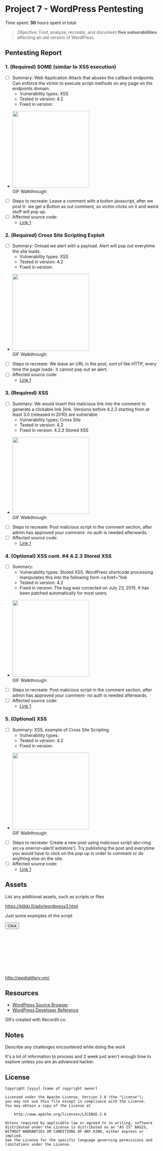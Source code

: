 # Project 7 - WordPress Pentesting

Time spent: **30** hours spent in total

> Objective: Find, analyze, recreate, and document **five vulnerabilities** affecting an old version of WordPress

## Pentesting Report

### 1. (Required) SOME (similar to XSS execution)
  - [ ] Summary: Web Application Attack that abuses the callback endpoints. Can enforce the victim to execute script methods on any page on the endpoints domain.
    - Vulnerability types: XSS
    - Tested in version: 4.2
    - Fixed in version: 
  - <img src="http://g.recordit.co/CwYanI8pQY.gif" width=250><br> GIF Walkthrough: 
  - [ ] Steps to recreate: Leave a comment with a button javascript, after we post it- we get a Button as out comment, so victim clicks on it and weird stuff will pop up.
  - [ ] Affected source code: 
    - [Link 1](https://core.trac.wordpress.org/browser/tags/version/src/source_file.php)
### 2. (Required) Cross Site Scripting Exploit
  - [ ] Summary: Onload we alert with a payload. Alert will pop out everytime the site loads.
    - Vulnerability types: XSS
    - Tested in version: 4.2
    - Fixed in version: 
  - <img src="http://g.recordit.co/zU5B75JSqB.gif" width=250><br> GIF Walkthrough: 
  - [ ] Steps to recreate: We leave an URL in the post, sort of like HTTP, every time the page loads- it cannot pop out an alert.
  - [ ] Affected source code: 
    - [Link 1](https://core.trac.wordpress.org/browser/tags/version/src/source_file.php)
### 3. (Required) XSS
  - [ ] Summary: We would insert this malicious link into the comment to generate a clickable link <a href="[caption code=">]</a><a title=" onmouseover=alert('test')  ">link</a>. Versions before 4.2.3 starting from at least 3.0 (released in 2010) are vulnerable
    - Vulnerability types: Cross Site 
    - Tested in version: 4.2
    - Fixed in version: 4.2.3 Stored XSS
  - <img src="http://g.recordit.co/jDhPM4VzCo.gif" width=250><br> GIF Walkthrough: 
  - [ ] Steps to recreate: Post malicious script in the comment section, after admin has approved your comment- no auth is needed afterwards.
  - [ ] Affected source code:
    - [Link 1](https://core.trac.wordpress.org/browser/tags/version/src/source_file.php)
### 4. (Optional)  XSS cont. #4 4.2.3 Stored XSS
  - [ ] Summary: 
    - Vulnerability types: Stored XSS. WordPress shortcode processing manipulates this into the following form
     <a href="</a><a title=" onmouseover=alert('test')  ">link</a>
    - Tested in version: 4.2
    - Fixed in version: The bug was corrected on July 23, 2015. It has been patched automatically for most users.
  - <img src="http://g.recordit.co/Pt3D6BaBmN.gif" width=250><br> GIF Walkthrough: 
  - [ ] Steps to recreate: Post malicious script in the comment section, after admin has approved your comment- no auth is needed afterwards.
  - [ ] Affected source code:
    - [Link 1](https://core.trac.wordpress.org/browser/tags/version/src/source_file.php)
### 5. (Optional) XSS
  - [ ] Summary: XSS, example of Cross Site Scripting
    - Vulnerability types:
    - Tested in version: 4.2
    - Fixed in version: 
  - <img src="http://g.recordit.co/K4eoNdeV1T.gif" width=250><br> GIF Walkthrough: 
  - [ ] Steps to recreate: Create a new post using malicious script 
   abc<img src=a onerror=alert('antistore'). Try publishing the post and everytime you would have to click on the pop up in order to comment or do anything else on the site.
  - [ ] Affected source code:
    - [Link 1](https://core.trac.wordpress.org/browser/tags/version/src/source_file.php) 

## Assets

List any additional assets, such as scripts or files

https://klikki.fi/adv/wordpress3.html

Just some examples of the script

<button onclick="fire()">Click</button>
<script>
function fire() {
open('javascript:setTimeout("location=\'http://wpdistillery.vm
/wp-includes/js/plupload
/plupload.flash.swf?target%g=opener.document.body.firstElementChild.nextElementSibling.nextElementSibling.nextElementSibling.firstElementChild.click&uid%g=hello&\'", 2000)');  
  setTimeout('location="http://wpdistillery.vm/wp-admin/plugin-install.php?tab=plugin-information&plugin=wp-super-cache&TB_iframe=true&width=600&height=550"')
}
</script>

http://wpdistillery.vm/<svg onload=alert(1)>



## Resources

- [WordPress Source Browser](https://klikki.fi/adv/wordpress3.html)
- [WordPress Developer Reference](https://developer.wordpress.org/reference/)

GIFs created with RecordIt.co.

## Notes

Describe any challenges encountered while doing the work

It's a lot of information to process and 2 week just aren't enough time to explore unless you are an advanced hacker.
## License

    Copyright [yyyy] [name of copyright owner]

    Licensed under the Apache License, Version 2.0 (the "License");
    you may not use this file except in compliance with the License.
    You may obtain a copy of the License at

        http://www.apache.org/licenses/LICENSE-2.0

    Unless required by applicable law or agreed to in writing, software
    distributed under the License is distributed on an "AS IS" BASIS,
    WITHOUT WARRANTIES OR CONDITIONS OF ANY KIND, either express or implied.
    See the License for the specific language governing permissions and
    limitations under the License.
